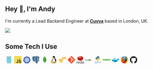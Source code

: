 <h2>Hey 👋, I'm Andy</h2>
<p>I'm currently a Lead Backend Engineer at <strong><a href="https://www.cuvva.com">Cuvva</a></strong> based in London, UK.

<img src="https://img.shields.io/badge/%F0%9F%90%A0-SwiftPush-green?style=flat-square"></img>

<h2>Some Tech I Use</h2>
<p align="left">
<img src="https://raw.githubusercontent.com/devicons/devicon/master/icons/go/go-original.svg" width="25" height="25" />
<img src="https://raw.githubusercontent.com/devicons/devicon/master/icons/javascript/javascript-original.svg" width="25" height="25" />
<img src="https://raw.githubusercontent.com/devicons/devicon/master/icons/kubernetes/kubernetes-plain.svg" width="25" height="25" />
<img src="https://raw.githubusercontent.com/devicons/devicon/master/icons/postgresql/postgresql-original.svg" width="25" height="25" />
<img src="https://raw.githubusercontent.com/devicons/devicon/master/icons/mongodb/mongodb-original.svg" width="25" height="25" />
<img src="https://raw.githubusercontent.com/devicons/devicon/master/icons/linux/linux-original.svg" width="25" height="25" />
<img src="https://raw.githubusercontent.com/devicons/devicon/master/icons/amazonwebservices/amazonwebservices-original.svg" width="25" height="25" />
<img src="https://raw.githubusercontent.com/devicons/devicon/master/icons/git/git-original.svg" width="25" height="25" />
<img src="https://raw.githubusercontent.com/devicons/devicon/master/icons/redis/redis-original-wordmark.svg" width="25" height="25" />
<img src="https://raw.githubusercontent.com/devicons/devicon/master/icons/nodejs/nodejs-original-wordmark.svg" width="25" height="25" />
<img src="https://raw.githubusercontent.com/devicons/devicon/master/icons/python/python-original-wordmark.svg" width="25" height="25" />
<img src="https://raw.githubusercontent.com/devicons/devicon/master/icons/nginx/nginx-original.svg" width="25" height="25" />
<img src="https://raw.githubusercontent.com/devicons/devicon/master/icons/docker/docker-plain.svg" width="25" height="25" />
<img src="https://raw.githubusercontent.com/devicons/devicon/master/icons/firefox/firefox-original.svg" width="25" height="25" />
<img src="https://raw.githubusercontent.com/devicons/devicon/master/icons/github/github-original.svg" width="25" height="25" />
</p>
